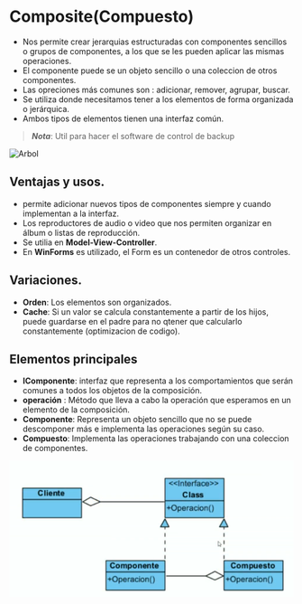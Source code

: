 # Composite(Compuesto)

* Nos permite crear jerarquias estructuradas con componentes sencillos o grupos de componentes, a los que se les pueden aplicar las mismas operaciones.
* El componente puede se un objeto sencillo o una coleccion de otros componentes.
* Las opreciones más comunes son : adicionar, remover, agrupar, buscar.
* Se utiliza donde necesitamos tener a los elementos de forma organizada o jerárquica.
* Ambos tipos de elementos tienen una interfaz común.

>***Nota***: Util para hacer el software de control de backup

![Arbol](https://oscarblancarteblog.com/wp-content/uploads/2014/08/arbolvslineal.png)

## Ventajas y usos.

* permite adicionar nuevos tipos de componentes siempre y cuando implementan a la interfaz.
* Los reproductores de audio o video que nos permiten organizar en álbum o listas de reproducción.
* Se utilia en **Model-View-Controller**.
* En **WinForms** es utilizado, el Form es un contenedor de otros controles.

## Variaciones.

* **Orden**: Los elementos son organizados.
* **Cache**: Si un valor se calcula constantemente a partir de los hijos, puede guardarse en el padre para no qtener que calcularlo constantemente (optimizacion de codigo).

## Elementos principales

* **IComponente**: interfaz que representa a los comportamientos que serán comunes a todos los objetos de la composición.
* **operación** : Método que lleva a cabo la operación que esperamos en un elemento de la composición.
* **Componente**: Representa un objeto sencillo que no se puede descomponer más e implementa las operaciones según su caso.
* **Compuesto**: Implementa las operaciones trabajando con una coleccion de componentes.

![Composite](https://github.com/santiagovasquez1/Patrones-de-disenio/blob/master/Composite.PNG)
